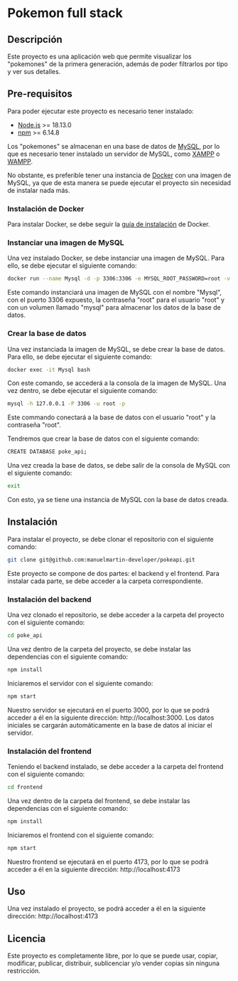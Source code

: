 # Pokemon full stack

## Descripción

Este proyecto es una aplicación web que permite visualizar los "pokemones" de la primera generación, además de poder filtrarlos por tipo y ver sus detalles.

## Pre-requisitos

Para poder ejecutar este proyecto es necesario tener instalado:

- [Node.js](https://nodejs.org/es/) >= 18.13.0
- [npm](https://www.npmjs.com/) >= 6.14.8

Los "pokemones" se almacenan en una base de datos de [MySQL](https://www.mysql.com/), por lo que es necesario tener instalado un servidor de MySQL, como [XAMPP](https://www.apachefriends.org/es/index.html) o [WAMPP](https://www.wampserver.com/en/).

No obstante, es preferible tener una instancia de [Docker](https://www.docker.com/) con una imagen de MySQL, ya que de esta manera se puede ejecutar el proyecto sin necesidad de instalar nada más.

### Instalación de Docker

Para instalar Docker, se debe seguir la [guía de instalación](https://docs.docker.com/engine/install/) de Docker.

### Instanciar una imagen de MySQL

Una vez instalado Docker, se debe instanciar una imagen de MySQL. Para ello, se debe ejecutar el siguiente comando:

```bash
docker run --name Mysql -d -p 3306:3306 -e MYSQL_ROOT_PASSWORD=root -v mysql:/var/lib/mysql mysql:latest
```

Este comando instanciará una imagen de MySQL con el nombre "Mysql", con el puerto 3306 expuesto, la contraseña "root" para el usuario "root" y con un volumen llamado "mysql" para almacenar los datos de la base de datos.

### Crear la base de datos

Una vez instanciada la imagen de MySQL, se debe crear la base de datos. Para ello, se debe ejecutar el siguiente comando:

```bash
docker exec -it Mysql bash
```

Con este comando, se accederá a la consola de la imagen de MySQL. Una vez dentro, se debe ejecutar el siguiente comando:

```bash
mysql -h 127.0.0.1 -P 3306 -u root -p
```

Este commando conectará a la base de datos con el usuario "root" y la contraseña "root".

Tendremos que crear la base de datos con el siguiente comando:

```bash
CREATE DATABASE poke_api;
```

Una vez creada la base de datos, se debe salir de la consola de MySQL con el siguiente comando:

```bash
exit
```

Con esto, ya se tiene una instancia de MySQL con la base de datos creada.

## Instalación

Para instalar el proyecto, se debe clonar el repositorio con el siguiente comando:

```bash
git clone git@github.com:manuelmartin-developer/pokeapi.git
```

Este proyecto se compone de dos partes: el backend y el frontend. Para instalar cada parte, se debe acceder a la carpeta correspondiente.

### Instalación del backend

Una vez clonado el repositorio, se debe acceder a la carpeta del proyecto con el siguiente comando:

```bash
cd poke_api
```

Una vez dentro de la carpeta del proyecto, se debe instalar las dependencias con el siguiente comando:

```bash
npm install
```

Iniciaremos el servidor con el siguiente comando:

```bash
npm start
```

Nuestro servidor se ejecutará en el puerto 3000, por lo que se podrá acceder a él en la siguiente dirección: http://localhost:3000. Los datos iniciales se cargarán automáticamente en la base de datos al iniciar el servidor.

### Instalación del frontend

Teniendo el backend instalado, se debe acceder a la carpeta del frontend con el siguiente comando:

```bash
cd frontend
```

Una vez dentro de la carpeta del frontend, se debe instalar las dependencias con el siguiente comando:

```bash
npm install
```

Iniciaremos el frontend con el siguiente comando:

```bash
npm start
```

Nuestro frontend se ejecutará en el puerto 4173, por lo que se podrá acceder a él en la siguiente dirección: http://localhost:4173

## Uso

Una vez instalado el proyecto, se podrá acceder a él en la siguiente dirección: http://localhost:4173

## Licencia

Este proyecto es completamente libre, por lo que se puede usar, copiar, modificar, publicar, distribuir, sublicenciar y/o vender copias sin ninguna restricción.
